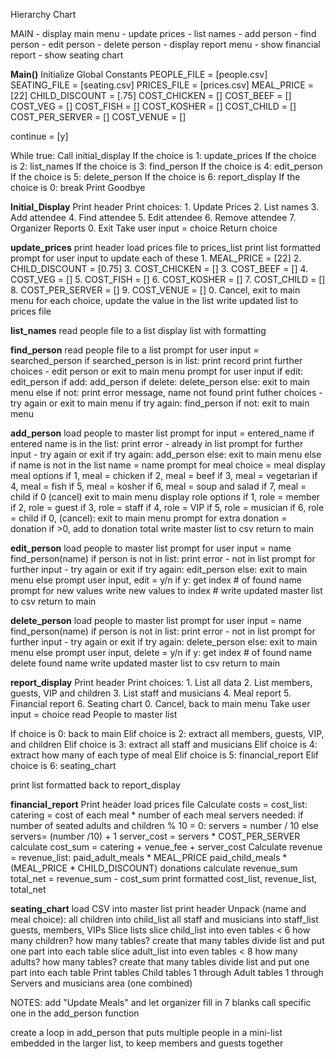 
Hierarchy Chart

MAIN
	- display main menu
	- update prices
	- list names
	- add person
	- find person
	- edit person
	- delete person
	- display report menu
		- show financial report
		- show seating chart



**Main()**
Initialize Global Constants
	PEOPLE_FILE = [people.csv]
	SEATING_FILE = [seating.csv]
	PRICES_FILE = [prices.csv]
		MEAL_PRICE = [22]
		CHILD_DISCOUNT = [.75]
		COST_CHICKEN = []
		COST_BEEF = []
		COST_VEG = []
		COST_FISH = []
		COST_KOSHER = []
		COST_CHILD = []
		COST_PER_SERVER = []
		COST_VENUE = []

continue = [y]

While true:
Call initial_display
 If the choice is 1:
		update_prices
	If the choice is 2:
		list_names
	If the choice is 3:
		find_person
	If the choice is 4:
		edit_person
	If the choice is 5:
		delete_person
	If the choice is 6:
		report_display
	If the choice is 0:
		break
Print Goodbye


**Initial_Display**
Print header
Print choices:
	1. Update Prices
	2. List names
	3. Add attendee
	4. Find attendee
	5. Edit attendee
	6. Remove attendee
	7. Organizer Reports
	0. Exit
Take user input = choice
Return choice

**update_prices**
print header
load prices file to prices_list
print list formatted
prompt for user input to update each of these
	1.  MEAL_PRICE = [22]
	2. CHILD_DISCOUNT = [0.75]
	3. COST_CHICKEN = []
	3.	COST_BEEF = []
	4. COST_VEG = []
	5. COST_FISH = []
	6. COST_KOSHER = []
	7. COST_CHILD = []
	8. COST_PER_SERVER = []
	9. COST_VENUE = []
	0. Cancel, exit to main menu
for each choice, update the value in the list
write updated list to prices file

**list_names**
read people file to a list
display list with formatting

**find_person**
read people file to a list
prompt for user input = searched_person
if searched_person is in list:
	print record
	print further choices - edit person or exit to main menu
	prompt for user input
		if edit:
			edit_person
		if add:
			add_person
		if delete:
			delete_person
		else:
			exit to main menu
else if not:
	print error message, name not found
	print futher choices - try again or exit to main menu
	if try again:
		find_person
	if not:
		exit to main menu

**add_person**
load people to master list
prompt for input = entered_name
if entered name is in the list:
	print error - already in list
	prompt for further input - try again or exit
	if try again:
		add_person
	else:
		exit to main menu
else if name is not in the list
	name = name
	prompt for meal choice = meal
	display meal options
		if  1, meal = chicken
		if 2, meal = beef
		if 3, meal = vegetarian
		if 4, meal = fish
		if 5, meal = kosher
		if 6, meal = soup and salad
		if 7, meal = child
		if 0 (cancel)
			exit to main menu
	display role options
		if 1, role = member
		if 2, role = guest
		if 3, role = staff
		if 4, role = VIP
		if 5, role = musician
		if 6, role = child
		if 0, (cancel):
			exit to main menu
	prompt for extra donation = donation
		if >0, add to donation total
	write master list to csv
	return to main

**edit_person**
	load people to master list
	prompt for user input = name
	find_person(name)
	if person is not in list:
		print error - not in list
		prompt for further input - try again or exit
		if try again:
			edit_person
		else:
			exit to main menu
	else prompt user input, edit = y/n
		if y:
			get index # of found name
			prompt for new values
			write new values to index #
	write updated master list to csv
	return to main

**delete_person**
load people to master list
	prompt for user input = name
	find_person(name)
	if person is not in list:
		print error - not in list
		prompt for further input - try again or exit
		if try again:
			delete_person
		else:
			exit to main menu
	else prompt user input, delete = y/n
		if y:
			get index # of found name
			delete found name
	write updated master list to csv
	return to main

**report_display**
Print header
Print choices:
	1. List all data
	2. List members, guests, VIP and children
	3. List staff and musicians
	4. Meal report
	5. Financial report
	6. Seating chart
	0. Cancel, back to main menu
Take user input = choice
read People to master list

If choice is 0:
	back to main
Elif choice is 2:
	extract all members, guests, VIP, and children
Elif choice is 3:
	extract all staff and musicians
Elif choice is 4:
	 extract how many of each type of meal
Elif choice is 5:
	financial_report
Elif choice is 6:
	seating_chart

print list formatted
back to report_display


**financial_report**
Print header
load prices file
Calculate costs = cost_list:
	catering = cost of each meal * number of each meal
	servers needed:
		if number of seated adults and children % 10 = 0:
			servers = number / 10
		else
			servers=  (number /10) + 1
	server_cost = servers * COST_PER_SERVER
 calculate cost_sum = 
	 catering + venue_fee + server_cost
Calculate revenue = revenue_list:
	paid_adult_meals * MEAL_PRICE
	paid_child_meals * (MEAL_PRICE * CHILD_DISCOUNT)
	donations
	calculate revenue_sum
total_net = revenue_sum - cost_sum
	print formatted cost_list, revenue_list, total_net

**seating_chart**
load CSV into master list
print header
Unpack (name and meal choice):
	all children into child_list
	all staff and musicians into staff_list
	guests, members, VIPs
Slice lists
	slice child_list into even tables < 6
		how many children?
		how many tables?
		create that many tables
		divide list and put one part into each table
	slice adult_list into even tables < 8
		how many adults?
		how many tables?
		create that many tables
		divide list and put one part into each table
Print tables
	Child tables 1 through
	Adult tables 1 through
	Servers and musicians area (one combined)




NOTES:
add "Update Meals" and let organizer fill in 7 blanks
	call specific one in the add_person function

create a loop in add_person that puts multiple people in a mini-list embedded in the larger list, to keep members and guests together

